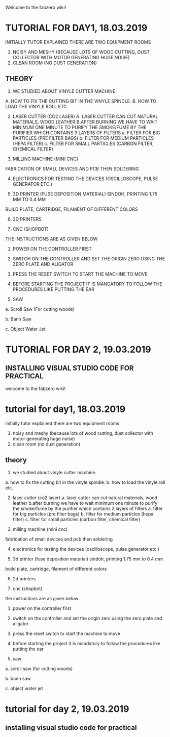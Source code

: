 Welcome to the fabzero wiki!
# TUTORIAL FOR DAY1, 18.03.2019



INITIALLY TUTOR EXPLAINED THERE ARE TWO EQUIPMENT ROOMS
1. NOISY AND MESHY (BECAUSE LOTS OF WOOD CUTTING, DUST COLLECTOR WITH MOTOR GENERATING HUGE NOISE)
2. CLEAN ROOM (NO DUST GENERATION)

## THEORY

1. WE STUDIED ABOUT VINYLE CUTTER MACHINE. 

A. HOW TO FIX THE CUTTING BIT IN THE VINYLE SPINDLE.
B. HOW TO LOAD THE VINYLE ROLL ETC.

2. LASER CUTTER (CO2 LASER)
A. LASER CUTTER CAN CUT NATURAL MATERIALS, WOOD LEATHER 
B.AFTER BURNING WE HAVE TO WAIT MINIMUM ONE MINUTE TO PURIFY THE SMOKE/FUME BY THE PURIFIER WHICH CONTAINS 3 LAYERS OF FILTERS
a. FILTER FOR BIG PARTICLES (PRE FILTER BAGS)
b. FILTER FOR MEDIUM PARTICLES (HEPA FILTER)
c. FILTER FOR SMALL PARTICLES (CARBON FILTER, CHEMICAL FILTER)

3. MILLING MACHINE (MINI CNC)

FABRICATION OF SMALL DEVICES AND PCB THEN SOLDERING


4. ELECTRONICS FOR TESTING THE DEVICES (OSCILLOSCOPE, PULSE GENERATOR ETC.)

5. 3D PRINTER (FUSE DEPOSITION MATERIAL) SINDOH, PRINTING 1.75 MM TO 0.4 MM

BUILD PLATE, CARTRIDGE, FILAMENT OF DIFFERENT COLORS

6. 2D PRINTERS

7. CNC (SHOPBOT)

THE INSTRUCTIONS ARE AS GIVEN BELOW

1. POWER ON THE CONTROLLER FIRST
2. SWITCH ON THE CONTROLLER AND SET THE ORIGIN ZERO USING THE ZERO PLATE AND ALIGATOR 
3. PRESS THE RESET SWITCH TO START THE MACHINE TO MOVE
4. BEFORE STARTING THE PROJECT IT IS MANDATORY TO FOLLOW THE PROCEDURES LIKE PUTTING THE EAR 


6. SAW

a. Scroll Saw (For cutting woods)

b. Bann Saw

c. Object Water Jet





# TUTORIAL FOR DAY 2, 19.03.2019

## INSTALLING VISUAL STUDIO CODE FOR PRACTICAL 



welcome to the fabzero wiki!
# tutorial for day1, 18.03.2019


initially tutor explained there are two equipment rooms
1. noisy and meshy (because lots of wood cutting, dust collector with motor generating huge noise)
2. clean room (no dust generation)

## theory

1. we studied about vinyle cutter machine. 

a. how to fix the cutting bit in the vinyle spindle.
b. how to load the vinyle roll etc.

2. laser cutter (co2 laser)
a. laser cutter can cut natural materials, wood leather 
b.after burning we have to wait minimum one minute to purify the smoke/fume by the purifier which contains 3 layers of filters
a. filter for big particles (pre filter bags)
b. filter for medium particles (hepa filter)
c. filter for small particles (carbon filter, chemical filter)

3. milling machine (mini cnc)

fabrication of small devices and pcb then soldering

4. electronics for testing the devices (oscilloscope, pulse generator etc.)

5. 3d printer (fuse deposition material) sindoh, printing 1.75 mm to 0.4 mm

build plate, cartridge, filament of different colors

6. 2d printers

7. cnc (shopbot)

the instructions are as given below

1. power on the controller first
2. switch on the controller and set the origin zero using the zero plate and aligator 
3. press the reset switch to start the machine to move
4. before starting the project it is mandatory to follow the procedures like putting the ear 

6. saw

a. scroll saw (for cutting woods)

b. bann saw

c. object water jet




# tutorial for day 2, 19.03.2019

## installing visual studio code for practical 



